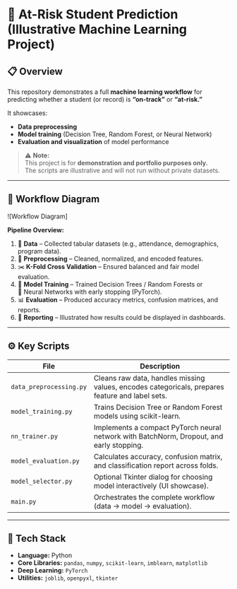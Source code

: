 # 🧠 At-Risk Student Prediction (Illustrative Machine Learning Project)

## 📋 Overview
This repository demonstrates a full **machine learning workflow** for predicting whether a student (or record) is **“on-track”** or **“at-risk.”**

It showcases:
- **Data preprocessing**  
- **Model training** (Decision Tree, Random Forest, or Neural Network)  
- **Evaluation and visualization** of model performance  

> ⚠️ **Note:**  
> This project is for **demonstration and portfolio purposes only.**  
> The scripts are illustrative and will not run without private datasets.

---

## 🧩 Workflow Diagram

![Workflow Diagram]

**Pipeline Overview:**
1. 📂 **Data** – Collected tabular datasets (e.g., attendance, demographics, program data).  
2. 🧹 **Preprocessing** – Cleaned, normalized, and encoded features.  
3. ✂️ **K-Fold Cross Validation** – Ensured balanced and fair model evaluation.  
4. 🌳 **Model Training** – Trained Decision Trees / Random Forests or  
   🧠 Neural Networks with early stopping (PyTorch).  
5. 📊 **Evaluation** – Produced accuracy metrics, confusion matrices, and reports.  
6. 📝 **Reporting** – Illustrated how results could be displayed in dashboards.

---

## ⚙️ Key Scripts

| File | Description |
|------|--------------|
| `data_preprocessing.py` | Cleans raw data, handles missing values, encodes categoricals, prepares feature and label sets. |
| `model_training.py` | Trains Decision Tree or Random Forest models using scikit-learn. |
| `nn_trainer.py` | Implements a compact PyTorch neural network with BatchNorm, Dropout, and early stopping. |
| `model_evaluation.py` | Calculates accuracy, confusion matrix, and classification report across folds. |
| `model_selector.py` | Optional Tkinter dialog for choosing model interactively (UI showcase). |
| `main.py` | Orchestrates the complete workflow (data → model → evaluation). |

---

## 🧰 Tech Stack

- **Language:** Python  
- **Core Libraries:** `pandas`, `numpy`, `scikit-learn`, `imblearn`, `matplotlib`  
- **Deep Learning:** `PyTorch`  
- **Utilities:** `joblib`, `openpyxl`, `tkinter`
